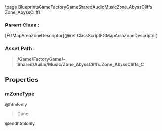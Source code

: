 \page BlueprintsGameFactoryGameSharedAudioMusicZone_AbyssCliffs Zone_AbyssCliffs
### Parent Class :
[FGMapAreaZoneDescriptor](@ref ClassScriptFGMapAreaZoneDescriptor)
### Asset Path :
<b><blockquote>/Game/FactoryGame/-Shared/Audio/Music/Zone_AbyssCliffs.Zone_AbyssCliffs_C</blockquote></b>
## Properties

### mZoneType
@htmlonly
<blockquote>Dune</blockquote>
@endhtmlonly

